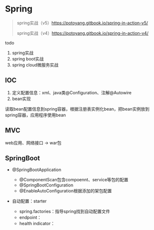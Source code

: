 # Spring

> spring实战（v5）https://potoyang.gitbook.io/spring-in-action-v5/
>
> spring实战（v4）https://potoyang.gitbook.io/spring-in-action-v4/

todo

1. spring实战
2. spring boot实战
3. spring cloud微服务实战

## IOC

1. 定义配置信息：xml、java类@Configuration、注解@Autowire
2. bean实现

读取bean配置信息到spring容器，根据注册表实例化bean，把bean实例放到spring容器，应用程序使用bean

## MVC

web应用、网络接口 -> war包

## SpringBoot

- @SpringBootApplication
  - @ComponentScan包含compoennt、service等包的配置
  - @SpringBootConfiguration
  - @EnableAutoConfiguration根据添加的架包配置

- 自动配置：starter
  - spring.factories：指导spring找到自动配置文件
  - endpoint：
  - health indicator：



